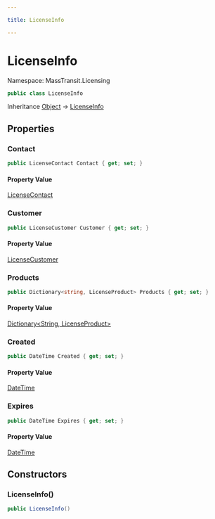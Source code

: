 ```yaml
---

title: LicenseInfo

---
```


# LicenseInfo

Namespace: MassTransit.Licensing

```csharp
public class LicenseInfo
```

Inheritance [Object](https://learn.microsoft.com/en-us/dotnet/api/system.object) → [LicenseInfo](../masstransit-licensing/licenseinfo)

## Properties

### **Contact**

```csharp
public LicenseContact Contact { get; set; }
```

#### Property Value

[LicenseContact](../masstransit-licensing/licensecontact)<br/>

### **Customer**

```csharp
public LicenseCustomer Customer { get; set; }
```

#### Property Value

[LicenseCustomer](../masstransit-licensing/licensecustomer)<br/>

### **Products**

```csharp
public Dictionary<string, LicenseProduct> Products { get; set; }
```

#### Property Value

[Dictionary\<String, LicenseProduct\>](https://learn.microsoft.com/en-us/dotnet/api/system.collections.generic.dictionary-2)<br/>

### **Created**

```csharp
public DateTime Created { get; set; }
```

#### Property Value

[DateTime](https://learn.microsoft.com/en-us/dotnet/api/system.datetime)<br/>

### **Expires**

```csharp
public DateTime Expires { get; set; }
```

#### Property Value

[DateTime](https://learn.microsoft.com/en-us/dotnet/api/system.datetime)<br/>

## Constructors

### **LicenseInfo()**

```csharp
public LicenseInfo()
```
